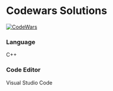 # Codewars Solutions

[![CodeWars](https://www.codewars.com/users/Ducanger/badges/large)](https://www.codewars.com/users/Ducanger)

### Language

C++

### Code Editor

Visual Studio Code

